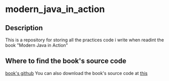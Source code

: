 # modern_java_in_action

## Description
This is a repository for storing all the practices code i write when readint the book "Modern Java in Action"

## Where to find the book's source code
[book's github](https://github.com/vanalex/modern-java-in-action)
You can also download the book's source code at [this](https://www.manning.com/books/modern-java-in-action)